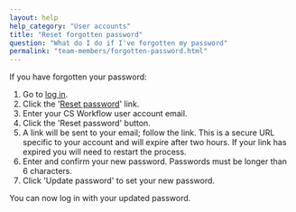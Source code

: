 ```yaml
---
layout: help
help_category: "User accounts"
title: "Reset forgotten password"
question: "What do I do if I've forgotten my password"
permalink: "team-members/forgotten-password.html"
---
```


If you have forgotten your password:

1.  Go to [log in][1].
2.  Click the \'[Reset password][2]\' link.
3.  Enter your CS Workflow user account email.
4.  Click the \'Reset password\' button.
5.  A link will be sent to your
    email; follow the link. This is a secure URL specific to your
    account and will expire after two hours. If your link has expired
    you will need to restart the process.
6.  Enter and confirm your new
    password. Passwords must be longer than 6 characters.
7.  Click \'Update password\' to
    set your new password.

You can now log in with your updated password.

[1]: https://app.csworkflow.com/login
[2]: https://app.csworkflow.com/password_resets/new